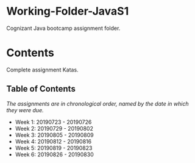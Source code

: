 # Working-Folder-JavaS1
Cognizant Java bootcamp assignment folder.

# Contents
Complete assignment Katas.

## Table of Contents 
*The assignments are in chronological order, named by the date in which they were due.*

* Week 1: 20190723 - 20190726  
* Week 2: 20190729 - 20190802  
* Week 3: 20190805 - 20190809  
* Week 4: 20190812 - 20190816  
* Week 5: 20190819 - 20190823  
* Week 6: 20190826 - 20190830


